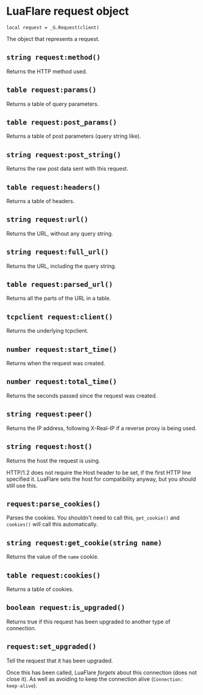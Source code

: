 # LuaFlare request object

`local request = _G.Request(client)`

The object that represents a request.

## `string request:method()`

Returns the HTTP method used.

## `table request:params()`

Returns a table of query parameters.

## `table request:post_params()`

Returns a table of post parameters (query string like).

## `string request:post_string()`

Returns the raw post data sent with this request.

## `table request:headers()`

Returns a table of headers.

## `string request:url()`

Returns the URL, without any query string.

## `string request:full_url()`

Returns the URL, including the query string.

## `table request:parsed_url()`

Returns all the parts of the URL in a table.

## `tcpclient request:client()`

Returns the underlying tcpclient.

## `number request:start_time()`

Returns when the request was created.

## `number request:total_time()`

Returns the seconds passed since the request was created.

## `string request:peer()`

Returns the IP address, following X-Real-IP if a reverse proxy is being used.

## `string request:host()`

Returns the host the request is using.

HTTP/1.2 does not require the Host header to be set, if the first HTTP line specified it.
LuaFlare sets the host for compatibility anyway, but you should still use this.

## `request:parse_cookies()`

Parses the cookies. You shouldn't need to call this, `get_cookie()` and `cookies()` will call this automatically.

## `string request:get_cookie(string name)`

Returns the value of the `name` cookie.

## `table request:cookies()`

Returns a table of cookies.

## `boolean request:is_upgraded()`

Returns true if this request has been upgraded to another type of connection.

## `request:set_upgraded()`

Tell the request that it has been upgraded.

Once this has been called, LuaFlare *forgets* about this connection (does not close it).  As well as avoiding to keep the connection alive (`Connection: keep-alive`).

